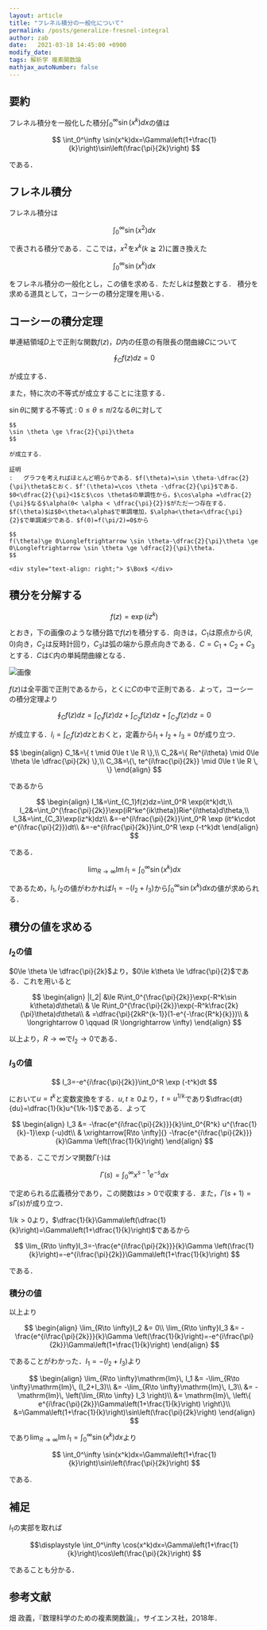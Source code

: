 ```yaml
---
layout: article
title: "フレネル積分の一般化について"
permalink: /posts/generalize-fresnel-integral
author: zab
date:   2021-03-18 14:45:00 +0900
modify_date: 
tags: 解析学 複素関数論
mathjax_autoNumber: false
---
```


## 要約

フレネル積分を一般化した積分$\displaystyle \int_0^\infty \sin(x^k)dx$の値は

$$
\int_0^\infty \sin(x^k)dx=\Gamma\left(1+\frac{1}{k}\right)\sin\left(\frac{\pi}{2k}\right)
$$

である．

## フレネル積分

フレネル積分は

$$
\int_0^\infty \sin(x^2)dx
$$

で表される積分である．ここでは，$x^2$を$x^k(k\geqq 2)$に置き換えた

$$
\int_0^\infty \sin(x^k)dx
$$

をフレネル積分の一般化とし，この値を求める．ただし$k$は整数とする．
積分を求める道具として，コーシーの積分定理を用いる．

## コーシーの積分定理

単連結領域$D$上で正則な関数$f(z)$，$D$内の任意の有限長の閉曲線$C$について

$$
\oint_C f(z)dz=0
$$

が成立する．

また，特に次の不等式が成立することに注意する．

$\sin \theta$に関する不等式
:   $0\le \theta \le \pi/2$なる$\theta$に対して

    $$
    \sin \theta \ge \frac{2}{\pi}\theta
    $$

    が成立する．

    証明
    :   グラフを考えればほとんど明らかである．$f(\theta)=\sin \theta-\dfrac{2}{\pi}\theta$とおく．$f'(\theta)=\cos \theta -\dfrac{2}{\pi}$である．$0<\dfrac{2}{\pi}<1$と$\cos \theta$の単調性から，$\cos\alpha =\dfrac{2}{\pi}$なる$\alpha(0< \alpha < \dfrac{\pi}{2})$がただ一つ存在する．$f(\theta)$は$0<\theta<\alpha$で単調増加，$\alpha<\theta<\dfrac{\pi}{2}$で単調減少である．$f(0)=f(\pi/2)=0$から
    
    $$
    f(\theta)\ge 0\Longleftrightarrow \sin \theta-\dfrac{2}{\pi}\theta \ge 0\Longleftrightarrow \sin \theta \ge \dfrac{2}{\pi}\theta. 
    $$

    <div style="text-align: right;"> $\Box$ </div>

## 積分を分解する

$$
f(z)=\exp(iz^k)
$$

とおき，下の画像のような積分路で$f(z)$を積分する．向きは，$C_1$は原点から$(R,0)$向き，$C_2$は反時計回り，$C_3$は弧の端から原点向きである．$C=C_1+C_2+C_3$とする．$C$は$\mathbb{C}$内の単純閉曲線となる．

![画像](https://github.com/Y-Naka-implicit/Y-Naka-implicit/blob/main/equation.jpg?raw=true)

$f(z)$は全平面で正則であるから，とくに$C$の中で正則である．よって，コーシーの積分定理より

$$
\oint_C f(z)dz=\int_{C_1}f(z)dz+\int_{C_2}f(z)dz+\int_{C_3}f(z)dz=0
$$

が成立する．$\displaystyle I_i=\int_{C_i}f(z)dz$とおくと，定義から$I_1+I_2+I_3=0$が成り立つ．

$$
\begin{align}
C_1&=\{ t \mid 0\le t \le R \},\\
C_2&=\{ Re^{i\theta} \mid 0\le \theta \le \dfrac{\pi}{2k} \},\\
C_3&=\{\, te^{i\frac{\pi}{2k}} \mid 0\le t \le R \, \}
\end{align}
$$

であるから

$$
\begin{align}
I_1&=\int_{C_1}f(z)dz=\int_0^R \exp(it^k)dt,\\
I_2&=\int_0^{\frac{\pi}{2k}}\exp(iR^ke^{ik\theta})Rie^{i\theta}d\theta,\\
I_3&=\int_{C_3}\exp(iz^k)dz\\
    &=-e^{i\frac{\pi}{2k}}\int_0^R \exp (it^k\cdot e^{i\frac{\pi}{2}})dt\\
    &=-e^{i\frac{\pi}{2k}}\int_0^R \exp (-t^k)dt
\end{align}
$$

である．

$$
\lim_{R\to \infty}\mathrm{Im}\, I_1 = \int_0^\infty \sin(x^k)dx
$$

であるため，$I_1, I_2$の値がわかれば$I_1 = -(I_2+I_3)$から$\displaystyle \int_0^\infty \sin(x^k)dx$の値が求められる．

## 積分の値を求める

### $I_2$の値

$0\le \theta \le \dfrac{\pi}{2k}$より，$0\le k\theta \le \dfrac{\pi}{2}$である．これを用いると

$$
\begin{align}
|I_2| &\le R\int_0^{\frac{\pi}{2k}}\exp(-R^k\sin k\theta)d\theta\\
    & \le R\int_0^{\frac{\pi}{2k}}\exp(-R^k\frac{2k}{\pi}\theta)d\theta\\
    & =\dfrac{\pi}{2kR^{k-1}}(1-e^{-\frac{R^k}{k}})\\
    & \longrightarrow 0 \qquad (R \longrightarrow \infty)
    \end{align}
$$

以上より，$R\to \infty$で$I_2\to 0$である．

### $I_3$の値

$$
I_3=-e^{i\frac{\pi}{2k}}\int_0^R \exp (-t^k)dt
$$

において$u=t^k$と変数変換をする．$u,t\ge 0$より，$t=u^{1/k}$であり$\dfrac{dt}{du}=\dfrac{1}{k}u^{1/k-1}$である．よって

$$
\begin{align}
I_3 &= -\frac{e^{i\frac{\pi}{2k}}}{k}\int_0^{R^k} u^{\frac{1}{k}-1}\exp (-u)dt\\
    & \xrightarrow[R\to \infty]{} -\frac{e^{i\frac{\pi}{2k}}}{k}\Gamma \left(\frac{1}{k}\right)
\end{align}
$$

である．ここでガンマ関数$\Gamma(\cdot)$は

$$
\Gamma(s)=\int_0^\infty x^{s-1}e^{-s}dx
$$

で定められる広義積分であり，この関数は$s>0$で収束する．また，$\Gamma(s+1)=s\Gamma(s)$が成り立つ．

$1/k>0$より，$\dfrac{1}{k}\Gamma\left(\dfrac{1}{k}\right)=\Gamma\left(1+\dfrac{1}{k}\right)$であるから

$$
\lim_{R\to \infty}I_3=-\frac{e^{i\frac{\pi}{2k}}}{k}\Gamma \left(\frac{1}{k}\right)=-e^{i\frac{\pi}{2k}}\Gamma\left(1+\frac{1}{k}\right)
$$

である．

### 積分の値

以上より

$$
\begin{align}
\lim_{R\to \infty}I_2 &= 0\\
\lim_{R\to \infty}I_3 &= -\frac{e^{i\frac{\pi}{2k}}}{k}\Gamma \left(\frac{1}{k}\right)=-e^{i\frac{\pi}{2k}}\Gamma\left(1+\frac{1}{k}\right)
\end{align}
$$

であることがわかった．$I_1 = -(I_2+I_3)$より

$$
\begin{align}
\lim_{R\to \infty}\mathrm{Im}\, I_1 &= -\lim_{R\to \infty}\mathrm{Im}\, (I_2+I_3)\\
&= -\lim_{R\to \infty}\mathrm{Im}\, I_3\\
&= -\mathrm{Im}\, \left(\lim_{R\to \infty} I_3 \right)\\
&= \mathrm{Im}\, \left\{ e^{i\frac{\pi}{2k}}\Gamma\left(1+\frac{1}{k}\right) \right\}\\
&=\Gamma\left(1+\frac{1}{k}\right)\sin\left(\frac{\pi}{2k}\right)
\end{align}
$$

であり$\displaystyle\lim_{R\to \infty}\mathrm{Im}\, I_1 = \int_0^\infty \sin(x^k)dx$より

$$
\int_0^\infty \sin(x^k)dx=\Gamma\left(1+\frac{1}{k}\right)\sin\left(\frac{\pi}{2k}\right)
$$

である.

## 補足

$I_1$の実部を取れば

$$\displaystyle
\int_0^\infty \cos(x^k)dx=\Gamma\left(1+\frac{1}{k}\right)\cos\left(\frac{\pi}{2k}\right)
$$

であることも分かる．

## 参考文献

畑 政義，『数理科学のための複素関数論』，サイエンス社，2018年．
